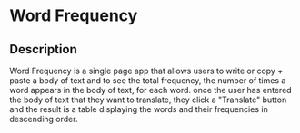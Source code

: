 <h1>Word Frequency</h1>

<h2>Description</h2>
Word Frequency is a single page app that allows users to write or copy + paste a body of text and to see the total frequency, the number of times a word appears in the body of text, for each word. once the user has entered the body of text that they want to translate, they click a "Translate" button and the result is a table displaying the words and their frequencies in descending order.
